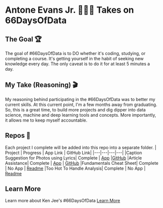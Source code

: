 # Antone Evans Jr. 👨🏽‍💻 Takes on 66DaysOfData 

## The Goal 🏆
The goal of #66DaysOfData is to DO whether it's coding, studying, or completing a course. It's getting yourself in the habit of seeking new knowledge every day. The only caveat is to do it for at least 5 minutes a day. 

## My Take (Reasoning) 🎬
My reasoning behind participating in the #66DaysOfData was to better my current skills. At this current point, I'm a few months away from graduating. So, this is a great time, to build more projects and dig dipper into data science, machine and deep learning tools and concepts. More importantly, it allows me to keep myself accountable.

## Repos 🔑
Each project I complete will be added into this repo into a separate folder.
| Project | Progress | App Link | GitHub Link|
|---|---|---|---|
|Caption Suggestion for Photos using Lyrics| Complete | [App](https://share.streamlit.io/antoneev/66daysofdata/main/captionSuggestionsUsingLyrics/app.py) |[GitHub](https://github.com/antoneev/66DaysOfData/tree/main/captionSuggestionsUsingLyrics)
|Article Assistance| Complete | [App](https://share.streamlit.io/antoneev/66daysofdata/main/articleAssistance/app.py) | [GitHub](https://github.com/antoneev/66DaysOfData/tree/main/articleAssistance)
|Fundamentals Cheat Sheet| Complete | No App | [Readme](https://github.com/antoneev/66DaysOfData/tree/main/Fundamentals)
|Too Hot To Handle Analysis| Complete | No App | [Readme](https://github.com/antoneev/66DaysOfData/tree/main/TooHotToHandle)

## Learn More
Learn more about Ken Jee's #66DaysOfData [Learn More](https://www.youtube.com/watch?v=qV_AlRwhI3I&t=308s)